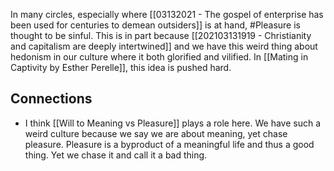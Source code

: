 In many circles, especially where [[03132021 - The gospel of enterprise has been used for centuries to demean outsiders]] is at hand, #Pleasure is thought to be sinful. This is in part because [[202103131919 - Christianity and capitalism are deeply intertwined]] and we have this weird thing about hedonism in our culture where it both glorified and vilified. In [[Mating in Captivity by Esther Perelle]], this idea is pushed hard. 

## Connections
- I think [[Will to Meaning vs Pleasure]] plays a role here. We have such a weird culture because we say we are about meaning, yet chase pleasure. Pleasure is a byproduct of a meaningful life and thus a good thing. Yet we chase it and call it a bad thing. 